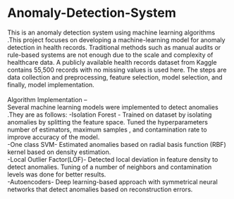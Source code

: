 # Anomaly-Detection-System
This is an anomaly detection system using machine learning algorithms .This project focuses on developing a machine-learning model for anomaly detection in health records. Traditional methods such as manual audits or rule-based systems are not enough due to the scale and complexity of healthcare data. A publicly available health records dataset from Kaggle contains 55,500 records with no missing values is used here. The steps are data collection and preprocessing, feature selection, model selection, and finally, model implementation. 
<br><br>
Algorithm Implementation – 
<br>Several machine learning models were implemented to detect anomalies .They are as follows:
-Isolation Forest -	Trained on dataset by isolating anomalies by splitting the feature space. Tuned the hyperparameters number of estimators, maximum samples , and contamination rate to improve accuracy of the model.<br>
-One class SVM- Estimated anomalies based on radial basis function (RBF) kernel based on density estimation.<br>
-Local Outlier Factor(LOF)- Detected local deviation in feature density to detect anomalies. Tuning of a number of neighbors and contamination levels was done for better results. <br>
-Autoencoders- Deep learning-based approach with symmetrical neural networks that detect anomalies based on reconstruction errors.<br>

